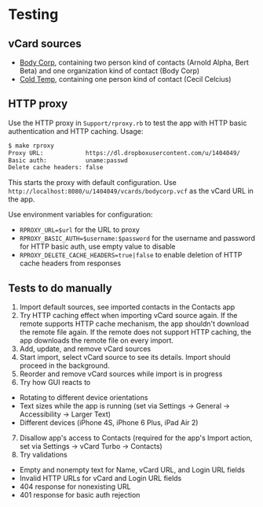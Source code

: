 # Testing

## vCard sources

* [Body Corp](https://dl.dropboxusercontent.com/u/1404049/vcards/bodycorp.vcf), containing two person kind of contacts (Arnold Alpha, Bert Beta) and one organization kind of contact (Body Corp)
* [Cold Temp](https://dl.dropboxusercontent.com/u/1404049/vcards/coldtemp.vcf), containing one person kind of contact (Cecil Celcius)

## HTTP proxy

Use the HTTP proxy in `Support/rproxy.rb` to test the app with HTTP basic authentication and HTTP caching. Usage:

``` sh
$ make rproxy
Proxy URL:            https://dl.dropboxusercontent.com/u/1404049/
Basic auth:           uname:passwd
Delete cache headers: false
```

This starts the proxy with default configuration. Use `http://localhost:8080/u/1404049/vcards/bodycorp.vcf` as the vCard URL in the app.

Use environment variables for configuration:

* `RPROXY_URL=$url` for the URL to proxy
* `RPROXY_BASIC_AUTH=$username:$password` for the username and password for HTTP basic auth, use empty value to disable
* `RPROXY_DELETE_CACHE_HEADERS=true|false` to enable deletion of HTTP cache headers from responses

## Tests to do manually

1. Import default sources, see imported contacts in the Contacts app
2. Try HTTP caching effect when importing vCard source again. If the remote supports HTTP cache mechanism, the app shouldn't download the remote file again. If the remote does not support HTTP caching, the app downloads the remote file on every import.
3. Add, update, and remove vCard sources
4. Start import, select vCard source to see its details. Import should proceed in the background.
5. Reorder and remove vCard sources while import is in progress
6. Try how GUI reacts to
  * Rotating to different device orientations
  * Text sizes while the app is running (set via Settings → General → Accessibility → Larger Text)
  * Different devices (iPhone 4S, iPhone 6 Plus, iPad Air 2)
7. Disallow app's access to Contacts (required for the app's Import action, set via Settings → vCard Turbo → Contacts)
8. Try validations
  * Empty and nonempty text for Name, vCard URL, and Login URL fields
  * Invalid HTTP URLs for vCard and Login URL fields
  * 404 response for nonexisting URL
  * 401 response for basic auth rejection
